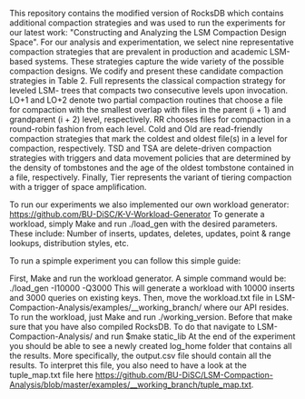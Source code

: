 This repository contains the modified version of RocksDB which contains additional compaction strategies and was used to run the experiments for our latest work: "Constructing and Analyzing the LSM Compaction Design Space". 
For our analysis and experimentation, we select nine representative compaction strategies that are prevalent in production and academic LSM-based systems. These strategies capture the wide variety of the possible compaction designs. We codify and present these candidate compaction strategies in Table 2. Full represents the classical compaction strategy for leveled LSM- trees that compacts two consecutive levels upon invocation. LO+1 and LO+2 denote two partial compaction routines that choose a file for compaction with the smallest overlap with files in the parent (i + 1) and grandparent (i + 2) level, respectively. RR chooses files for compaction in a round-robin fashion from each level. Cold and Old are read-friendly compaction strategies that mark the coldest and oldest file(s) in a level for compaction, respectively. TSD and TSA are delete-driven compaction strategies with triggers and data movement policies that are determined by the density of tombstones and the age of the oldest tombstone contained in a file, respectively. Finally, Tier represents the variant of tiering compaction with a trigger of space amplification.

To run our experiments we also implemented our own workload generator: https://github.com/BU-DiSC/K-V-Workload-Generator
To generate a workload, simply Make and run ./load_gen with the desired parameters. These include: Number of inserts, updates, deletes, updates, point & range lookups, distribution styles, etc. 

To run a spimple experiment you can follow this simple guide:

First, Make and run the workload generator. A simple command would be: ./load_gen -I10000 -Q3000
This will generate a workload with 10000 inserts and 3000 queries on existing keys. 
Then, move the workload.txt file in LSM-Compaction-Analysis/examples/__working_branch/ where our API resides. 
To run the workload, just Make and run ./working_version. Before that make sure that you have also compiled RocksDB. To do that navigate to LSM-Compaction-Analysis/ and run $make static_lib
At the end of the experiment you should be able to see a newly created log_home folder that contains all the results. More specifically, the output.csv file should contain all the results. To interpret this file, you also need to have a look at the tuple_map.txt file here https://github.com/BU-DiSC/LSM-Compaction-Analysis/blob/master/examples/__working_branch/tuple_map.txt. 
